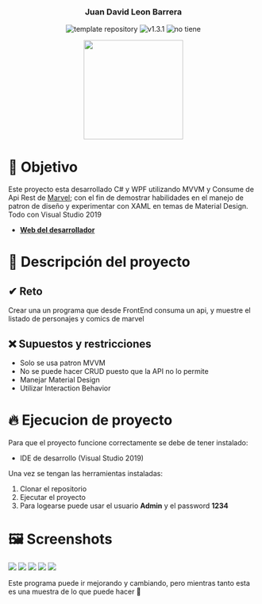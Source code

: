 
<p align="center">
    <h3 align="center">Juan David Leon Barrera</h3>
	<p align="center">
		<img src="https://img.shields.io/badge/.NET-5C2D91?logo=.net&logoColor=white" alt="template repository">
		<img src="https://img.shields.io/static/v1?label=version&message=1.3.1&color=yellow" alt="v1.3.1">
		<img src="https://img.shields.io/static/v1?label=licencia&message=wilmilcard&color=green" alt="no tiene">
	</p>
    <p align="center">
        <a href="https://nevergate.com.co/"><img src="https://nevergate.com.co/otros/portafolio/images/logo.png" width="200"></a>
    </p>
</p>

# 🚩 Objetivo

Este proyecto esta desarrollado C# y WPF utilizando MVVM y Consume de Api Rest de [Marvel](https://developer.marvel.com/); con el fin de demostrar habilidades en el manejo de
patron de diseño y experimentar con XAML en temas de Material Design. Todo con Visual Studio 2019

- **[Web del desarrollador](https://nevergate.com.co/)**

# 📄 Descripción del proyecto

## ✔ Reto

Crear una un programa que desde FrontEnd consuma un api, y muestre el listado de personajes y comics de marvel

## ❌ Supuestos y restricciones

- Solo se usa patron MVVM
- No se puede hacer CRUD puesto que la API no lo permite
- Manejar Material Design
- Utilizar Interaction Behavior

# 🔥 Ejecucion de proyecto

Para que el proyecto funcione correctamente se debe de tener instalado:

- IDE de desarrollo (Visual Studio 2019)

Una vez se tengan las herramientas instaladas:

1. Clonar el repositorio
2. Ejecutar el proyecto
3. Para logearse puede usar el usuario **Admin** y el password **1234**

# 🖼 Screenshots
<img src="https://nevergate.com.co/otros/images/git/wpf_marvel/1.png">
<img src="https://nevergate.com.co/otros/images/git/wpf_marvel/2.png">
<img src="https://nevergate.com.co/otros/images/git/wpf_marvel/3.png">
<img src="https://nevergate.com.co/otros/images/git/wpf_marvel/4.png">
<img src="https://nevergate.com.co/otros/images/git/wpf_marvel/5.png">

Este programa puede ir mejorando y cambiando, pero mientras tanto esta es una muestra de lo que puede hacer 🛴
